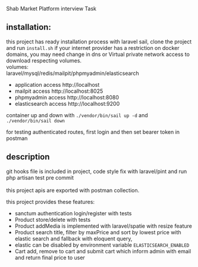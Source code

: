 Shab Market Platform interview Task

## installation:
this project has ready installation process with laravel sail, clone the project and run `install.sh`
if your internet provider has a restriction on docker domains, you may need change in dns or
Virtual private network access to download respecting volumes.<br/>
volumes:<br/>
laravel/mysql/redis/mailpit/phpmyadmin/elasticsearch<br/>
* application access http://localhost<br/>
* mailpit access http://localhost:8025<br/>
* phpmyadmin access http://localhost:8080<br/>
* elasticsearch access http://localhost:9200<br/>

container up and down with `./vendor/bin/sail up -d` and `./vendor/bin/sail down` <br/>

for testing authenticated routes, first login and then set bearer token in postman<br/>

## description
git hooks file is included in project, code style fix with laravel/pint and run php artisan test pre commit<br/>
<br/>
this project apis are exported with postman collection.<br/>

this project provides these features:<br/>
* sanctum authentication login/register with tests
* Product store/delete with tests
* Product addMedia is implemented with laravel/spatie with resize feature
* Product search title, filter by maxPrice and sort by lowest price with elastic search and fallback with eloquent query,
* elastic can be disabled by environment variable `ELASTICSEARCH_ENABLED`
* Cart add, remove to cart and submit cart which inform admin with email and return final price to user

